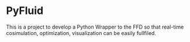 # PyFluid
This is a project to develop a Python Wrapper to the FFD so that real-time cosimulation, optimization, visualization can be easily fullfiled.
